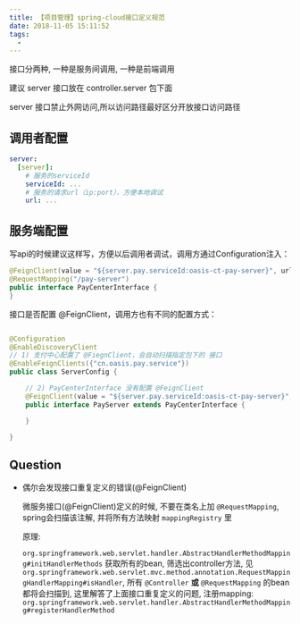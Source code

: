 ```yaml
---
title: 【项目管理】spring-cloud接口定义规范
date: 2018-11-05 15:11:52
tags:
  - 
---
```


接口分两种, 一种是服务间调用, 一种是前端调用

建议 server 接口放在 controller.server 包下面

server 接口禁止外网访问,所以访问路径最好区分开放接口访问路径

## 调用者配置

```yaml
server:
  [server]:
    # 服务的serviceId
    serviceId: ...
    # 服务的请求url（ip:port），方便本地调试
    url: ...
```

## 服务端配置

写api的时候建议这样写，方便以后调用者调试，调用方通过Configuration注入：

```java
@FeignClient(value = "${server.pay.serviceId:oasis-ct-pay-server}", url = "${server.pay.url:}")
@RequestMapping("/pay-server")
public interface PayCenterInterface {
}
```

接口是否配置 @FeignClient，调用方也有不同的配置方式：

```java

@Configuration
@EnableDiscoveryClient
// 1) 支付中心配置了 @FiegnClient，会自动扫描指定包下的 接口
@EnableFeignClients({"cn.oasis.pay.service"})
public class ServerConfig {

    // 2) PayCenterInterface 没有配置 @FeignClient
    @FeignClient(value = "${server.pay.serviceId:oasis-ct-pay-server}", url = "${server.pay.url:}")
    public interface PayServer extends PayCenterInterface {

    }

}

```

## Question

- 偶尔会发现接口重复定义的错误(@FeignClient)

    微服务接口(@FeignClient)定义的时候, 不要在类名上加 `@RequestMapping`, spring会扫描该注解, 并将所有方法映射 `mappingRegistry` 里
    
    原理:
    
    `org.springframework.web.servlet.handler.AbstractHandlerMethodMapping#initHandlerMethods`
    获取所有的bean, 筛选出controller方法, 见`org.springframework.web.servlet.mvc.method.annotation.RequestMappingHandlerMapping#isHandler`,
    所有 `@Controller` **或** `@RequestMapping` 的bean都将会扫描到, 这里解答了上面接口重复定义的问题,
    注册mapping: `org.springframework.web.servlet.handler.AbstractHandlerMethodMapping#registerHandlerMethod`
    